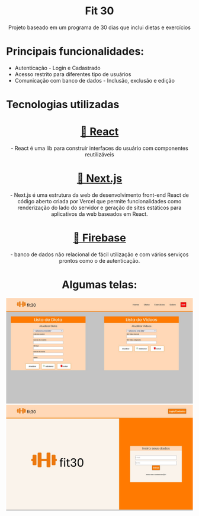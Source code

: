 <h1 align="center">Fit 30</h1>

<p align="center">Projeto baseado em um programa de 30 dias que inclui dietas e exercícios</p>

<h1> Principais funcionalidades: </h1>
<ul>
    <li>Autenticação - Login e Cadastrado </li>
    <li>Acesso restrito para diferentes tipo de usuários</li>
    <li>Comunicação com banco de dados - Inclusão, exclusão e edição</li>
</ul>

<h1> Tecnologias utilizadas </h1>

<h1 align="center">
    <a href="https://pt-br.reactjs.org/">🔗 React</a>
</h1>
<p align="center"> - React é uma lib para construir interfaces do usuário com componentes reutilizáveis</p>

<h1 align="center">
    <a href="https://nextjs.org/">🔗 Next.js</a>
</h1>
<p align="center"> - Next.js é uma estrutura da web de desenvolvimento front-end React de código aberto criada por Vercel que permite funcionalidades como renderização do lado do servidor e geração de sites estáticos para aplicativos da web baseados em React.</p>

<h1 align="center">
    <a href="https://firebase.google.com/"/>🔗 Firebase</a>
</h1>
<p align="center"> - banco de dados não relacional de fácil utilização e com vários serviços prontos como o de autenticação.</p>


<h1 align="center">Algumas telas: </h1>
<img src="https://github.com/joaomarccelino/fit30v1/blob/master/readmeimages/fit306.jpg"/>   

<img src="https://github.com/joaomarccelino/fit30v1/blob/master/readmeimages/fit304.jpg"/>   

